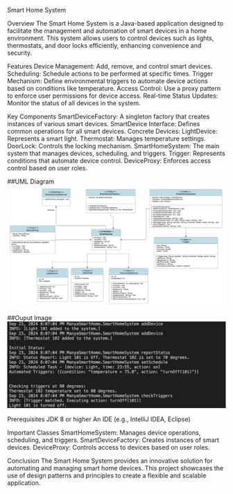 Smart Home System

Overview
The Smart Home System is a Java-based application designed to facilitate the management and automation of smart devices in a home environment. This system allows users to control devices such as lights, thermostats, and door locks efficiently, enhancing convenience and security.

Features
Device Management: Add, remove, and control smart devices.
Scheduling: Schedule actions to be performed at specific times.
Trigger Mechanism: Define environmental triggers to automate device actions based on conditions like temperature.
Access Control: Use a proxy pattern to enforce user permissions for device access.
Real-time Status Updates: Monitor the status of all devices in the system.

Key Components
SmartDeviceFactory: A singleton factory that creates instances of various smart devices.
SmartDevice Interface: Defines common operations for all smart devices.
Concrete Devices:
LightDevice: Represents a smart light.
Thermostat: Manages temperature settings.
DoorLock: Controls the locking mechanism.
SmartHomeSystem: The main system that manages devices, scheduling, and triggers.
Trigger: Represents conditions that automate device control.
DeviceProxy: Enforces access control based on user roles.

##UML Diagram
![UML Diagram](image1.png)

##Ouput Image
![Output 1](image2.png)



Prerequisites
JDK 8 or higher
An IDE (e.g., IntelliJ IDEA, Eclipse)

Important Classes
SmartHomeSystem: Manages device operations, scheduling, and triggers.
SmartDeviceFactory: Creates instances of smart devices.
DeviceProxy: Controls access to devices based on user roles.

Conclusion
The Smart Home System provides an innovative solution for automating and managing smart home devices. This project showcases the use of design patterns and principles to create a flexible and scalable application.